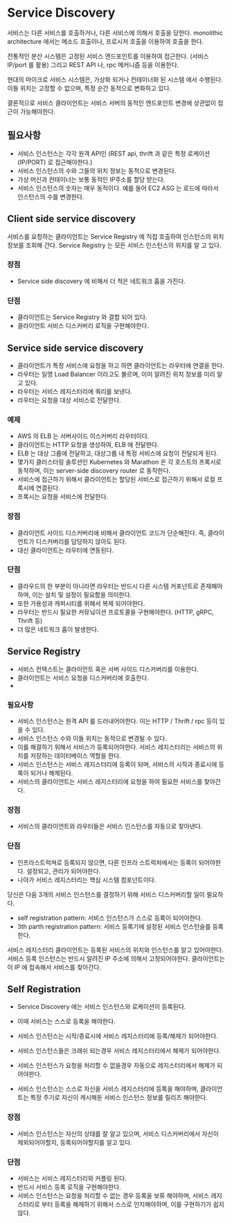# Service Discovery 

서비스는 다른 서비스를 호출하거나, 다른 서비스에 의해서 호출을 당한다. 
monolithic architecture 에서는 메소드 호출이나, 프로시저 호출을 이용하여 호출을 한다. 

전통적인 분산 시스템은 고정된 서비스 엔드포인트를 이용하여 접근한다. (서비스 IP/port 를 활용)
그리고 REST API 나, rpc 메커니즘 등을 이용한다. 

현대의 마이크로 서비스 시스템은, 가상화 되거나 컨테이너화 된 시스템 에서 수행된다. 
이들 위치는 고정할 수 없으며, 특정 순간 동적으로 변화하고 있다. 

결론적으로 서비스 클라이언트는 서비스 서버의 동적인 엔드포인트 변경에 상관없이 접근이 가능해야한다. 

## 필요사항

- 서비스 인스턴스는 각각 원격 API인 (REST api, thrift 과 같은 특정 로케이션(IP/PORT) 로 접근해야한다.)
- 서비스 인스턴스의 수와 그들의 위치 정보는 동적으로 변경된다. 
- 가상 머신과 컨테이너는 보통 동적인 IP주소를 할당 받는다. 
- 서비스 인스턴스의 숫자는 매우 동적이다. 예를 들어 EC2 ASG 는 로드에 따라서 인스턴스의 수를 변경한다. 

## Client side service discovery

서비스를 요청하는 클라이언트는 Service Registry 에 직접 호출하여 인스턴스의 위치 정보를 조회해 간다. 
Service Registry 는 모든 서비스 인스턴스의 위치를 알 고 있다. 

### 장점 

- Service side discovery 에 비해서 더 적은 네트워크 홉을 가진다. 

### 단점

- 클라이언트는 Service Registry 와 결합 되어 있다. 
- 클라이언트 서비스 디스커버리 로직을 구현해야한다. 

## Service side service discovery 

- 클라이언트가 특정 서비스에 요청을 하고 하면 클라이언트는 라우터에 연결을 한다. 
- 라우터는 일명 Load Balancer 이라고도 불르며, 이미 알려진 위치 정보를 미리 알고 있다. 
- 라우터는 서비스 레지스터리에 쿼리를 보낸다. 
- 라우터는 요청을 대상 서비스로 전달한다. 

### 예제

- AWS 의 ELB 는 서버사이드 이스커버리 라우터이다. 
- 클라이언트는 HTTP 요청을 생성하여, ELB 에 전달한다. 
- ELB 는 대상 그룹에 전달하고, 대상그룹 내 특정 서비스에 요청이 전달되게 된다. 
- 몇가지 클러스터링 솔루션인 Kubernetes 와 Marathon 은 각 호스트의 프록시로 동작하며, 이는 server-side discovery router 로 동작한다. 
- 서비스에 접근하기 위해서 클라이언트는 할당된 서비스로 접근하기 위해서 로컬 프록시에 연결된다. 
- 프록시는 요청을 서비스에 전달한다. 

### 장점 

- 클라이언트 사이드 디스커버리에 비해서 클라이언트 코드가 단순해진다. 즉, 클라이언트가 디스커버리를 담당하지 않아도 된다. 
- 대신 클라이언트는 라우터에 연동된다. 

### 단점 

- 클라우드의 한 부분이 아니라면 라우터는 반드시 다른 시스템 커포넌트로 존재해야하며, 이는 설치 및 설정이 필요함을 의미한다. 
- 또한 가용성과 캐퍼시티를 위해서 복제 되어야한다. 
- 라우터는 반드시 필요한 커뮤닠이션 프로토콜을 구현해야한다. (HTTP, gRPC, Thrift 등)
- 더 많은 네트워크 홉이 발생한다. 

## Service Registry

- 서비스 컨텍스트는 클라이언트 혹은 서버 사이드 디스커버리를 이용한다.  
- 클라이언트는 서비스 요청을 디스커버리에 호출한다. 
- 
### 필요사항 

- 서비스 인스턴스는 원격 API 를 드러내어야한다. 이는 HTTP / Thrift / rpc 등이 있을 수 있다. 
- 서비스 인스턴스 수와 이들 위치는 동적으로 변경될 수 있다. 
- 이를 해결하기 위해서 서비스가 등록되어야한다. 서비스 레지스터리는 서비스의 위치를 저장하는 데이터베이스 역할을 한다. 
- 서비스 인스턴스는 서비스 레지스터리에 등록이 되며, 서비스의 시작과 종료시에 등록이 되거나 해제된다. 
- 서비스의 클라이언트는 서비스 레지스터리에 요청을 하여 필요한 서비스를 찾아간다. 

### 장점 

- 서비스의 클라이언트와 라우터들은 서비스 인스턴스를 자동으로 찾아낸다. 

### 단점

- 인프라스트럭쳐로 등록되지 않으면, 다른 인프라 스트럭처에서는 등록이 되어야한다. 설정되고, 관리가 되어야한다. 
- 나아가 서비스 레지스터리는 핵심 시스템 컴포넌트이다. 

당신은 다음 3개의 서비스 인스턴스를 결정하기 위해 서비스 디스커버리할 일이 필요하다. 
- self registration pattern: 서비스 인스턴스가 스스로 등록이 되어야한다. 
- 3th parth registration pattern: 서비스 등록기에 설정된 서비스 인스턴슬를 등록한다. 

서비스 레지스터리 클라이언트는 등록된 서비스의 위치와 인스턴스를 알고 있어야한다. 서비스 등록 인스턴스는 반드시 알려진 IP 주소에 의해서 고정되어야한다. 
클라이언트는 이 IP 에 접속해서 서비스를 찾아간다. 

## Self Registration

- Service Discovery 에는 서비스 인스턴스와 로케이션이 등록된다. 
- 이때 서비스는 스스로 등록을 해야한다. 

- 서비스 인스턴스는 시작/종료시에 서비스 레지스터리에 등록/해제가 되어야한다. 
- 서비스 인스턴스들은 크래쉬 되는경우 서비스 레지스터리에서 해제가 되어야한다. 
- 서비스 인스턴스가 요청을 처리할 수 없을경우 자동으로 레지스터리에서 해제가 되어야한다. 

- 서비스 인스턴스는 스스로 자신을 서비스 레지스터리에 등록을 해야하며, 클라이언트는 특정 주기로 자신이 캐시해둔 서비스 인스턴스 정보를 릴리즈 해야한다. 

### 장점 

- 서비스 인스턴스는 자신의 상태를 잘 알고 있으며, 서비스 디스커버리에서 자신이 제외되어야할지, 등록되어야할지를 알고 있다. 

### 단점 

- 서비스는 서비스 레지스터리와 커플링 된다. 
- 반드시 서비스 등록 로직을 구현해야한다. 
- 서비스 인스턴스는 요청을 처리할 수 없는 경우 등록을 보류 해야하며, 서비스 레지스터리로 부터 등록을 해제하기 위해서 스스로 인지해야하며, 이를 구현하기가 쉽지 않다. 

